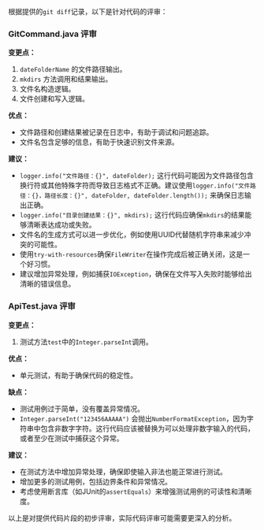 根据提供的`git diff`记录，以下是针对代码的评审：

### GitCommand.java 评审

**变更点：**
1. `dateFolderName` 的文件路径输出。
2. `mkdirs` 方法调用和结果输出。
3. 文件名构造逻辑。
4. 文件创建和写入逻辑。

**优点：**
- 文件路径和创建结果被记录在日志中，有助于调试和问题追踪。
- 文件名包含足够的信息，有助于快速识别文件来源。

**建议：**
- `logger.info("文件路径：{}", dateFolder);` 这行代码可能因为文件路径包含换行符或其他特殊字符而导致日志格式不正确。建议使用`logger.info("文件路径：{}，路径长度：{}", dateFolder, dateFolder.length());` 来确保日志输出正确。
- `logger.info("目录创建结果：{}", mkdirs);` 这行代码应确保`mkdirs`的结果能够清晰表达成功或失败。
- 文件名的生成方式可以进一步优化，例如使用UUID代替随机字符串来减少冲突的可能性。
- 使用`try-with-resources`确保`FileWriter`在操作完成后被正确关闭，这是一个好习惯。
- 建议增加异常处理，例如捕获`IOException`，确保在文件写入失败时能够给出清晰的错误信息。

### ApiTest.java 评审

**变更点：**
1. 测试方法`test`中的`Integer.parseInt`调用。

**优点：**
- 单元测试，有助于确保代码的稳定性。

**缺点：**
- 测试用例过于简单，没有覆盖异常情况。
- `Integer.parseInt("123456AAAAA")` 会抛出`NumberFormatException`，因为字符串中包含非数字字符。这行代码应该被替换为可以处理非数字输入的代码，或者至少在测试中捕获这个异常。

**建议：**
- 在测试方法中增加异常处理，确保即使输入非法也能正常进行测试。
- 增加更多的测试用例，包括边界条件和异常情况。
- 考虑使用断言库（如JUnit的`assertEquals`）来增强测试用例的可读性和清晰度。

以上是对提供代码片段的初步评审，实际代码评审可能需要更深入的分析。